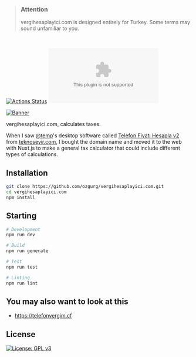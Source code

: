 > ### Attention
> vergihesaplayici.com is designed entirely for Turkey. Some terms may sound unfamiliar to you.

&nbsp;

[![Actions Status](https://github.com/ozgurg/vergihesaplayici.com/workflows/vergihesaplayici.com/badge.svg)](https://github.com/ozgurg/vergihesaplayici.com/actions)
![Version](https://img.shields.io/github/package-json/v/ozgurg/vergihesaplayici.com)

[![Banner](https://raw.githubusercontent.com/ozgurg/vergihesaplayici.com/master/.assets/banner.jpg)](https://vergihesaplayici.com)

vergihesaplayici.com, calculates taxes.

When I saw [@temp](https://teknoseyir.com/u/temp)'s desktop software called [Telefon Fiyatı Hesapla v2](https://teknoseyir.com/blog/telefon-fiyati-hesapla-v2) from [teknoseyir.com](https://teknoseyir.com), I bought the domain name and moved it to the web with Nuxt.js to make a general tax calculator that could include different types of calculations.

## Installation

``` sh
git clone https://github.com/ozgurg/vergihesaplayici.com.git
cd vergihesaplayici.com
npm install
```

## Starting

``` sh
# Development
npm run dev

# Build
npm run generate

# Test
npm run test

# Linting
npm run lint
```

## You may also want to look at this

- https://telefonvergim.cf

## License

[![License: GPL v3](https://img.shields.io/badge/License-GPLv3-%2388DF95.svg)](https://github.com/ozgurg/vergihesaplayici.com/blob/master/LICENSE)
